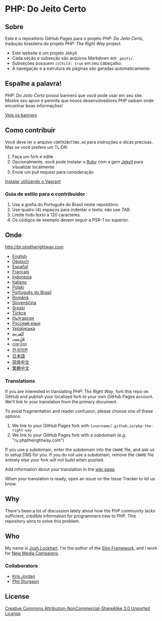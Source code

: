 # PHP: Do Jeito Certo

## Sobre

Este é o repositório GitHub Pages para o projeto _PHP: Do Jeito Certo_, tradução brasileira do projeto _PHP: The Right Way_ project.

* Este website é um projeto Jekyll.
* Cada seção e subseção são arquivos Markdown em `_posts/`.
* Subseções possuem `isChild: true` em seu cabeçalho.
* A navegação e a estrutura de páginas são geradas automaticamente.

## Espalhe a palavra!

_PHP: Do Jeito Certo_ possui banners que você pode usar em seu site. Mostre seu apoio e permita que novos desenvolvedores PHP saibam onde encontrar boas informações!

[Veja os banners](http://br.phptherightway.com/banners.html)

## Como contribuir

Você deve ler o arquivo `CONTRIBUTING.md` para instruções e dicas precisas. Mas se você prefere um TL;DR:

1. Faça um fork e edite
2. Opcionalmente, você pode instalar o [Ruby](https://rvm.io/rvm/install/) com a gem [Jekyll](https://github.com/mojombo/jekyll/) para visualizar localmente
3. Envie um pull request para consideração

[Instalar utilizando o Vagrant](vagrant.md)

### Guia de estilo para o contribuidor

1. Use a grafia do Português do Brasil neste repositório.
2. Use quatro (4) espaços para indentar o texto; não use TAB.
3. Limite todo texto a 120 caracteres.
4. Os códigos de exemplo devem seguir a PSR-1 ou superior.

## Onde

<http://br.phptherightway.com>

* [English](http://www.phptherightway.com)
* [Deutsch](http://rwetzlmayr.github.io/php-the-right-way)
* [Español](http://phpdevenezuela.github.io/php-the-right-way)
* [Français](http://eilgin.github.io/php-the-right-way/)
* [Indonesia](http://id.phptherightway.com)
* [Italiano](http://it.phptherightway.com)
* [Polski](http://pl.phptherightway.com)
* [Português do Brasil](http://br.phptherightway.com)
* [Română](https://bgui.github.io/php-the-right-way/)
* [Slovenščina](http://sl.phptherightway.com)
* [Srpski](http://phpsrbija.github.io/php-the-right-way/)
* [Türkçe](http://hkulekci.github.io/php-the-right-way/)
* [български](http://bg.phptherightway.com)
* [Русский язык](http://getjump.github.io/ru-php-the-right-way)
* [Українська](http://iflista.github.com/php-the-right-way)
* [العربية](https://adaroobi.github.io/php-the-right-way/)
* [فارسى](http://novid.github.io/php-the-right-way/)
* [ภาษาไทย](https://apzentral.github.io/php-the-right-way/)
* [한국어판](http://modernpug.github.io/php-the-right-way)
* [日本語](http://ja.phptherightway.com)
* [简体中文](http://laravel-china.github.io/php-the-right-way/)
* [繁體中文](http://laravel-taiwan.github.io/php-the-right-way)

### Translations

If you are interested in translating _PHP: The Right Way_, fork this repo on GitHub and publish your localized fork to your own GitHub Pages account. We'll link to your translation from the primary document.

To avoid fragmentation and reader confusion, please choose one of these options:

1. We link to your GitHub Pages fork with `[username].github.io/php-the-right-way`
2. We link to your GitHub Pages fork with a subdomain (e.g. "ru.phptherightway.com")

If you use a subdomain, enter the subdomain into the `CNAME` file, and ask us to setup DNS for you. If you do not use a subdomain, remove the `CNAME` file entirely else your fork will not build when pushed.

Add information about your translation in the [wiki page](https://github.com/codeguy/php-the-right-way/wiki/Translations).

When your translation is ready, open an issue on the Issue Tracker to let us know.

## Why

There's been a lot of discussion lately about how the PHP community lacks sufficient, credible information for programmers new to PHP. This repository aims to solve this problem.

## Who

My name is [Josh Lockhart](http://twitter.com/codeguy). I'm the author of the [Slim Framework](http://www.slimframework.com/), and I work for [New Media Campaigns](http://www.newmediacampaigns.com/).

### Collaborators

* [Kris Jordan](http://krisjordan.com/)
* [Phil Sturgeon](http://philsturgeon.co.uk/)

## License

[Creative Commons Attribution-NonCommercial-ShareAlike 3.0 Unported License](http://creativecommons.org/licenses/by-nc-sa/3.0/)
